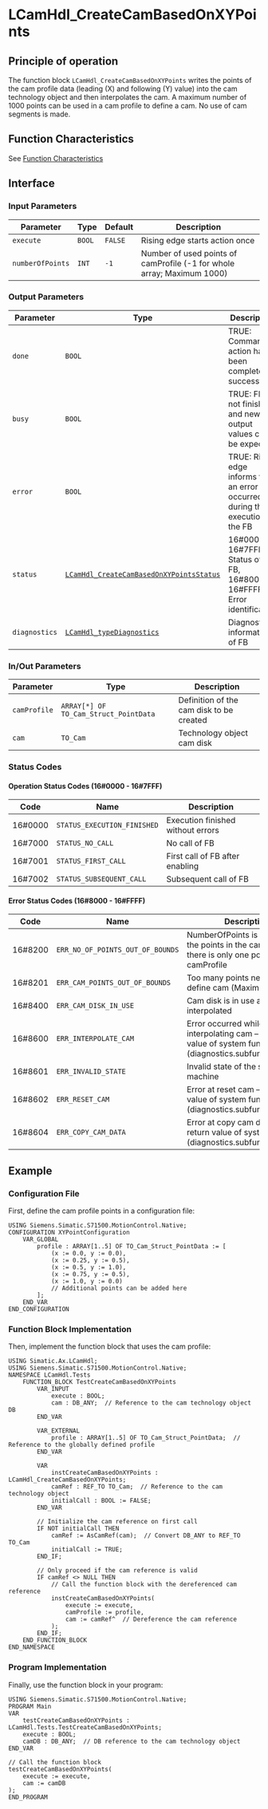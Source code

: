 # LCamHdl_CreateCamBasedOnXYPoints

## Principle of operation

The function block `LCamHdl_CreateCamBasedOnXYPoints` writes the points of the cam
profile data (leading (X) and following (Y) value) into the cam technology object and
then interpolates the cam.
A maximum number of 1000 points can be used in a cam profile to define a cam.
No use of cam segments is made.

## Function Characteristics

See [Function Characteristics](./Function_Characteristics.md)

## Interface

### Input Parameters

| Parameter | Type | Default | Description |
|-----------|------|---------|-------------|
| `execute` | `BOOL` | `FALSE` | Rising edge starts action once |
| `numberOfPoints` | `INT` | `-1` | Number of used points of camProfile (-1 for whole array; Maximum 1000) |

### Output Parameters

| Parameter | Type | Description |
|-----------|------|-------------|
| `done` | `BOOL` | TRUE: Commanded action has been completed successfully |
| `busy` | `BOOL` | TRUE: FB is not finished and new output values can be expected |
| `error` | `BOOL` | TRUE: Rising edge informs that an error occurred during the execution of the FB |
| `status` | [`LCamHdl_CreateCamBasedOnXYPointsStatus`](../types/StatusCodes/LCamHdl_CreateCamBasedOnXYPointsStatus.md) | 16#0000 - 16#7FFF: Status of the FB, 16#8000 - 16#FFFF: Error identification |
| `diagnostics` | [`LCamHdl_typeDiagnostics`](../types/LCamHdl_typeDiagnostics.md) | Diagnostics information of FB |

### In/Out Parameters

| Parameter | Type | Description |
|-----------|------|-------------|
| `camProfile` | `ARRAY[*] OF TO_Cam_Struct_PointData` | Definition of the cam disk to be created |
| `cam` | `TO_Cam` | Technology object cam disk |

### Status Codes

#### Operation Status Codes (16#0000 - 16#7FFF)

| Code | Name | Description |
|------|------|-------------|
| 16#0000 | `STATUS_EXECUTION_FINISHED` | Execution finished without errors |
| 16#7000 | `STATUS_NO_CALL` | No call of FB |
| 16#7001 | `STATUS_FIRST_CALL` | First call of FB after enabling |
| 16#7002 | `STATUS_SUBSEQUENT_CALL` | Subsequent call of FB |

#### Error Status Codes (16#8000 - 16#FFFF)

| Code | Name | Description |
|------|------|-------------|
| 16#8200 | `ERR_NO_OF_POINTS_OUT_OF_BOUNDS` | NumberOfPoints is greater than the points in the camProfile or there is only one point in the camProfile |
| 16#8201 | `ERR_CAM_POINTS_OUT_OF_BOUNDS` | Too many points needed to define cam (Maximum 1000) |
| 16#8400 | `ERR_CAM_DISK_IN_USE` | Cam disk is in use and can't be interpolated |
| 16#8600 | `ERR_INTERPOLATE_CAM` | Error occurred while interpolating cam – see return value of system function (diagnostics.subfunctionStatus) |
| 16#8601 | `ERR_INVALID_STATE` | Invalid state of the state machine |
| 16#8602 | `ERR_RESET_CAM` | Error at reset cam – see return value of system function (diagnostics.subfunctionStatus) |
| 16#8604 | `ERR_COPY_CAM_DATA` | Error at copy cam data – see return value of system function (diagnostics.subfunctionStatus) |

## Example

### Configuration File

First, define the cam profile points in a configuration file:

```iec-st
USING Siemens.Simatic.S71500.MotionControl.Native;
CONFIGURATION XYPointConfiguration
    VAR_GLOBAL
        profile : ARRAY[1..5] OF TO_Cam_Struct_PointData := [
            (x := 0.0, y := 0.0),
            (x := 0.25, y := 0.5),
            (x := 0.5, y := 1.0),
            (x := 0.75, y := 0.5),
            (x := 1.0, y := 0.0)
            // Additional points can be added here
        ];
    END_VAR
END_CONFIGURATION
```

### Function Block Implementation

Then, implement the function block that uses the cam profile:

```iec-st
USING Simatic.Ax.LCamHdl;
USING Siemens.Simatic.S71500.MotionControl.Native;
NAMESPACE LCamHdl.Tests
    FUNCTION_BLOCK TestCreateCamBasedOnXYPoints
        VAR_INPUT
            execute : BOOL;
            cam : DB_ANY;  // Reference to the cam technology object DB
        END_VAR
        
        VAR_EXTERNAL
            profile : ARRAY[1..5] OF TO_Cam_Struct_PointData;  // Reference to the globally defined profile
        END_VAR
        
        VAR
            instCreateCamBasedOnXYPoints : LCamHdl_CreateCamBasedOnXYPoints;
            camRef : REF_TO TO_Cam;  // Reference to the cam technology object
            initialCall : BOOL := FALSE;
        END_VAR
        
        // Initialize the cam reference on first call
        IF NOT initialCall THEN
            camRef := AsCamRef(cam);  // Convert DB_ANY to REF_TO TO_Cam
            initialCall := TRUE;
        END_IF;
        
        // Only proceed if the cam reference is valid
        IF camRef <> NULL THEN
            // Call the function block with the dereferenced cam reference
            instCreateCamBasedOnXYPoints(
                execute := execute,
                camProfile := profile,
                cam := camRef^  // Dereference the cam reference
            );
        END_IF;
    END_FUNCTION_BLOCK
END_NAMESPACE
```

### Program Implementation

Finally, use the function block in your program:

```iec-st
USING Siemens.Simatic.S71500.MotionControl.Native;
PROGRAM Main
VAR
    testCreateCamBasedOnXYPoints : LCamHdl.Tests.TestCreateCamBasedOnXYPoints;
    execute : BOOL;
    camDB : DB_ANY;  // DB reference to the cam technology object
END_VAR

// Call the function block
testCreateCamBasedOnXYPoints(
    execute := execute,
    cam := camDB
);
END_PROGRAM
```
